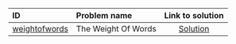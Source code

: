 | ID | Problem name | Link to solution |
|:---|:---|:---:|
| [weightofwords](https://open.kattis.com/problems/weightofwords) | The Weight Of Words | [Solution](https://github.com/versenyi98/kattis-solutions/tree/main/solutions/weightofwords)|
